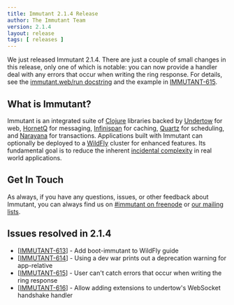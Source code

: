 ```yaml
---
title: Immutant 2.1.4 Release
author: The Immutant Team
version: 2.1.4
layout: release
tags: [ releases ]
---
```


We just released Immutant 2.1.4. There are just a couple of small
changes in this release, only one of which is notable: you can now
provide a handler deal with any errors that occur when writing the
ring response. For details, see the [immutant.web/run docstring] and
the example in [IMMUTANT-615].

## What is Immutant?

Immutant is an integrated suite of [Clojure](http://clojure.org)
libraries backed by [Undertow] for web, [HornetQ] for messaging,
[Infinispan] for caching, [Quartz] for scheduling, and [Narayana] for
transactions. Applications built with Immutant can optionally be
deployed to a [WildFly] cluster for enhanced features. Its fundamental
goal is to reduce the inherent
[incidental complexity](http://en.wikipedia.org/wiki/Accidental_complexity)
in real world applications.

## Get In Touch

As always, if you have any questions, issues, or other feedback about
Immutant, you can always find us on
[#immutant on freenode](/community/) or
[our mailing lists](/community/mailing_lists).

## Issues resolved in 2.1.4

<ul>
<li>[<a href='https://issues.jboss.org/browse/IMMUTANT-613'>IMMUTANT-613</a>] -         Add boot-immutant to WildFly guide
</li>
<li>[<a href='https://issues.jboss.org/browse/IMMUTANT-614'>IMMUTANT-614</a>] -         Using a dev war prints out a deprecation warning for app-relative
</li>
<li>[<a href='https://issues.jboss.org/browse/IMMUTANT-615'>IMMUTANT-615</a>] -         User can&#39;t catch errors that occur when writing the ring response
</li>
<li>[<a href='https://issues.jboss.org/browse/IMMUTANT-616'>IMMUTANT-616</a>] -         Allow adding extensions to undertow&#39;s WebSocket handshake handler
</li>
</ul>

[immutant.web/run docstring]: /documentation/2.1.4/apidoc/immutant.web.html#var-run
[IMMUTANT-615]: https://issues.jboss.org/browse/IMMUTANT-615?focusedCommentId=13194024&page=com.atlassian.jira.plugin.system.issuetabpanels:comment-tabpanel#comment-13194024
[WildFly]: http://wildfly.org/
[Infinispan]: http://infinispan.org
[HornetQ]: http://jboss.org/hornetq/
[Undertow]: http://undertow.io
[Quartz]: http://quartz-scheduler.org/
[Narayana]: http://www.jboss.org/narayana
